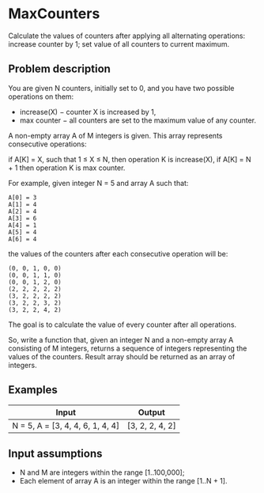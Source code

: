 # MaxCounters

Calculate the values of counters after applying all alternating operations: increase counter by 1; set value of all counters to current maximum.

## Problem description

You are given N counters, initially set to 0, and you have two possible operations on them:

* increase(X) − counter X is increased by 1,
* max counter − all counters are set to the maximum value of any counter.

A non-empty array A of M integers is given. This array represents consecutive operations:

if A[K] = X, such that 1 ≤ X ≤ N, then operation K is increase(X),
if A[K] = N + 1 then operation K is max counter.

For example, given integer N = 5 and array A such that:

    A[0] = 3
    A[1] = 4
    A[2] = 4
    A[3] = 6
    A[4] = 1
    A[5] = 4
    A[6] = 4

the values of the counters after each consecutive operation will be:

    (0, 0, 1, 0, 0)
    (0, 0, 1, 1, 0)
    (0, 0, 1, 2, 0)
    (2, 2, 2, 2, 2)
    (3, 2, 2, 2, 2)
    (3, 2, 2, 3, 2)
    (3, 2, 2, 4, 2)

The goal is to calculate the value of every counter after all operations.

So, write a function that, given an integer N and a non-empty array A consisting of M integers, returns a sequence of integers representing the values of the counters.
Result array should be returned as an array of integers.

## Examples

| Input                            |       Output       |
|----------------------------------|:------------------:|
| N = 5, A = [3, 4, 4, 6, 1, 4, 4] | [3, 2, 2, 4, 2]    |

## Input assumptions

* N and M are integers within the range [1..100,000];
* Each element of array A is an integer within the range [1..N + 1].

